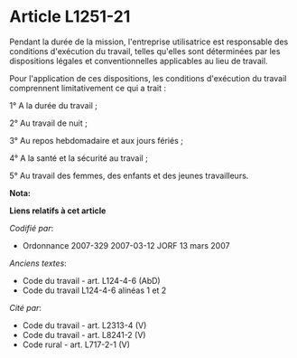 # Article L1251-21

Pendant la durée de la mission, l'entreprise utilisatrice est responsable des conditions d'exécution du travail, telles
qu'elles sont déterminées par les dispositions légales et conventionnelles applicables au lieu de travail.

Pour l'application de ces dispositions, les conditions d'exécution du travail comprennent limitativement ce qui a trait :

1° A la durée du travail ;

2° Au travail de nuit ;

3° Au repos hebdomadaire et aux jours fériés ;

4° A la santé et la sécurité au travail ;

5° Au travail des femmes, des enfants et des jeunes travailleurs.

**Nota:**



**Liens relatifs à cet article**

_Codifié par_:

  - Ordonnance 2007-329 2007-03-12 JORF 13 mars 2007

_Anciens textes_:

  - Code du travail - art. L124-4-6 (AbD)
  - Code du travail L124-4-6 alinéas 1 et 2

_Cité par_:

  - Code du travail - art. L2313-4 (V)
  - Code du travail - art. L8241-2 (V)
  - Code rural - art. L717-2-1 (V)
